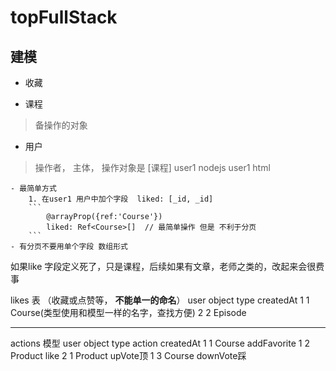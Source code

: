 # topFullStack

## 建模

- 收藏

- 课程
> 备操作的对象
- 用户
> 操作者， 主体， 操作对象是 [课程]
    user1   nodejs
    user1   html


    - 最简单方式
        1. 在user1 用户中加个字段  liked: [_id, _id]
        ```
            @arrayProp({ref:'Course'})
            liked: Ref<Course>[]  // 最简单操作 但是 不利于分页
        ```
    - 有分页不要用单个字段 数组形式

如果like 字段定义死了，只是课程，后续如果有文章，老师之类的，改起来会很费事

likes 表   （收藏或点赞等， **不能单一的命名**）
user object type createdAt
 1     1     Course(类型使用和模型一样的名字，查找方便)
 2     2     Episode
__________________
actions 模型
user object type      action createdAt
 1     1     Course   addFavorite
 1     2     Product  like
 2     1     Product  upVote顶
 1     3     Course   downVote踩